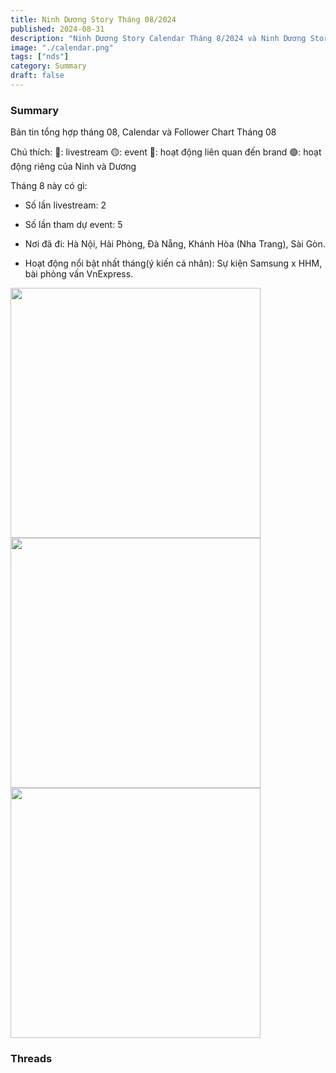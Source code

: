 ```yaml
---
title: Ninh Dương Story Tháng 08/2024
published: 2024-08-31
description: "Ninh Dương Story Calendar Tháng 8/2024 và Ninh Dương Story qua những con số"
image: "./calendar.png"
tags: ["nds"]
category: Summary
draft: false
---
```


### Summary 

Bản tin tổng hợp tháng 08, Calendar và Follower Chart Tháng 08 

Chú thích: 
🔴: livestream
🟡: event
🔵: hoạt động liên quan đến brand
🟢: hoạt động riêng của Ninh và Dương


Tháng 8 này có gì: 

- Số lần livestream: 2

- Số lần tham dự event: 5

- Nơi đã đi: Hà Nội, Hải Phòng, Đà Nẵng, Khánh Hòa (Nha Trang), Sài Gòn.

- Hoạt động nổi bật nhất tháng(ý kiến cá nhân): Sự kiện Samsung x HHM, bài phỏng vấn VnExpress. 


<img width="400" src="https://github.com/user-attachments/assets/2c56e3cd-98a8-4f61-b069-1ddb2cf5515b" />


<img width="400" src="https://github.com/user-attachments/assets/226f2b68-2ae1-40ac-b13b-20a403f1eac2" />


<img width="400" src="https://github.com/user-attachments/assets/9fe4f12b-9d06-4846-94f5-6afaac68e4d7" />



### Threads 

